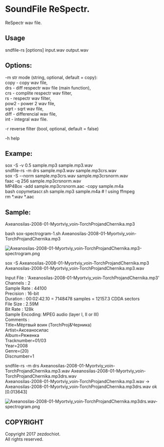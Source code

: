 # SoundFile ReSpectr.

ReSpectr wav file.

## Usage

 sndfile-rs [options] input.wav output.wav

## Options:

-m str	mode (string, optional, default = copy):  
    copy - copy wav file,  
    drs - diff respectr wav file (main function),  
    crs - complite respectr wav filter,  
    rs - respectr wav filter,  
    pow2 - power 2 wav file,  
    sqrt - sqrt wav file,  
    diff - differencial wav file,  
    int - integral wav file.  

-r	reverse filter (bool, optional, default = false)

-h	help

## Exampe:

 sox -S -v 0.5 sample.mp3 sample.mp3.wav  
 sndfile-rs -m drs sample.mp3.wav sample.mp3crs.wav  
 sox -S --norm sample.mp3crs.wav sample.mp3crsnorm.wav  
 faac -q 256 sample.mp3crsnorm.wav  
 MP4Box -add sample.mp3crsnorm.aac -copy sample.m4a  
 bash copymetascr.sh sample.mp3 sample.m4a # ! using ffmpeg  
 rm *.wav *.aac  

## Sample:

Axeanosilas-2008-01-Myortviy_voin-TorchProjandChernika.mp3

bash sox-spectrogram-1.sh Axeanosilas-2008-01-Myortviy_voin-TorchProjandChernika.mp3

![Axeanosilas-2008-01-Myortviy_voin-TorchProjandChernika.mp3-spectrogram.png](https://raw.githubusercontent.com/zvezdochiot/sndfile-rs/master/Axeanosilas-2008-01-Myortviy_voin-TorchProjandChernika.mp3-spectrogram.png)

sox -S Axeanosilas-2008-01-Myortviy_voin-TorchProjandChernika.mp3 Axeanosilas-2008-01-Myortviy_voin-TorchProjandChernika.mp3.wav

Input File     : 'Axeanosilas-2008-01-Myortviy_voin-TorchProjandChernika.mp3'  
Channels       : 2  
Sample Rate    : 44100  
Precision      : 16-bit  
Duration       : 00:02:42.10 = 7148478 samples = 12157.3 CDDA sectors  
File Size      : 2.59M  
Bit Rate       : 128k  
Sample Encoding: MPEG audio (layer I, II or III)  
Comments       :   
Title=Мёртвый воин (TorchProj&Черника)  
Artist=Аксеаносилас  
Album=Ряженка  
Tracknumber=01/03  
Year=2008  
Genre=(20)  
Discnumber=1  

sndfile-rs -m drs Axeanosilas-2008-01-Myortviy_voin-TorchProjandChernika.mp3.wav Axeanosilas-2008-01-Myortviy_voin-TorchProjandChernika.mp3drs.wav  
    Axeanosilas-2008-01-Myortviy_voin-TorchProjandChernika.mp3.wav -> Axeanosilas-2008-01-Myortviy_voin-TorchProjandChernika.mp3drs.wav ok [0.013643]

![Axeanosilas-2008-01-Myortviy_voin-TorchProjandChernika.mp3drs.wav-spectrogram.png](https://raw.githubusercontent.com/zvezdochiot/sndfile-rs/master/Axeanosilas-2008-01-Myortviy_voin-TorchProjandChernika.mp3drs.wav-spectrogram.png)

## COPYRIGHT

Copyright 2017 zezdochiot.  
 All rights reserved.
